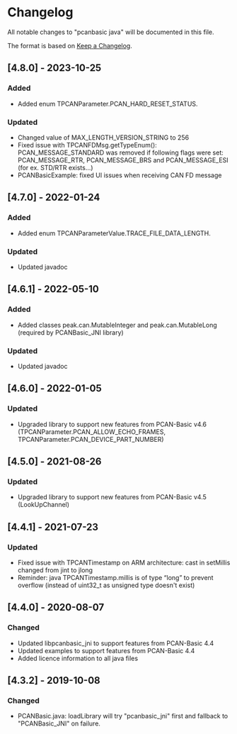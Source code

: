 ﻿# Changelog
All notable changes to "pcanbasic java" will be documented in this file.

The format is based on [Keep a Changelog](https://keepachangelog.com/en/1.0.0/).

## [4.8.0] - 2023-10-25
### Added
- Added enum TPCANParameter.PCAN_HARD_RESET_STATUS.
### Updated
- Changed value of MAX_LENGTH_VERSION_STRING to 256
- Fixed issue with TPCANFDMsg.getTypeEnum(): PCAN_MESSAGE_STANDARD was removed if following flags were set: PCAN_MESSAGE_RTR, PCAN_MESSAGE_BRS and PCAN_MESSAGE_ESI (for ex. STD/RTR exists...)
- PCANBasicExample: fixed UI issues when receiving CAN FD message 

## [4.7.0] - 2022-01-24
### Added
- Added enum TPCANParameterValue.TRACE_FILE_DATA_LENGTH.
### Updated
- Updated javadoc

## [4.6.1] - 2022-05-10
### Added
- Added classes peak.can.MutableInteger and peak.can.MutableLong (required by PCANBasic_JNI library)
### Updated
- Updated javadoc

## [4.6.0] - 2022-01-05
### Updated
- Upgraded library to support new features from PCAN-Basic v4.6 (TPCANParameter.PCAN_ALLOW_ECHO_FRAMES, TPCANParameter.PCAN_DEVICE_PART_NUMBER)

## [4.5.0] - 2021-08-26
### Updated
- Upgraded library to support new features from PCAN-Basic v4.5 (LookUpChannel)

## [4.4.1] - 2021-07-23
### Updated
- Fixed issue with TPCANTimestamp on ARM architecture: cast in setMillis changed from jint to jlong 
- Reminder: java TPCANTimestamp.millis is of type “long” to prevent overflow (instead of uint32_t as unsigned type doesn't exist)

## [4.4.0] - 2020-08-07
### Changed
- Updated libpcanbasic_jni to support features from PCAN-Basic 4.4
- Updated examples to support features from PCAN-Basic 4.4
- Added licence information to all java files

## [4.3.2] - 2019-10-08
### Changed
- PCANBasic.java: loadLibrary will try "pcanbasic_jni" first and fallback to "PCANBasic_JNI" on failure.